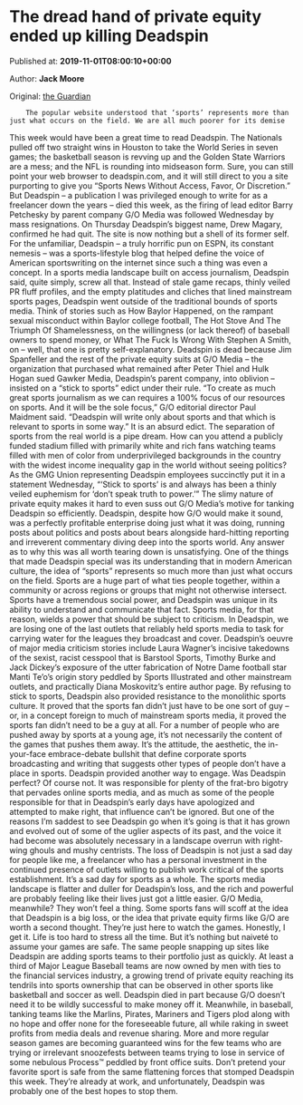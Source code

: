 
# The dread hand of private equity ended up killing Deadspin

Published at: **2019-11-01T08:00:10+00:00**

Author: **Jack Moore**

Original: [the Guardian](https://www.theguardian.com/sport/2019/nov/01/the-dread-hand-of-private-equity-ended-up-killing-deadspin)


        The popular website understood that ‘sports’ represents more than just what occurs on the field. We are all much poorer for its demise
      
This week would have been a great time to read Deadspin. The Nationals pulled off two straight wins in Houston to take the World Series in seven games; the basketball season is revving up and the Golden State Warriors are a mess; and the NFL is rounding into midseason form. Sure, you can still point your web browser to deadspin.com, and it will still direct to you a site purporting to give you “Sports News Without Access, Favor, Or Discretion.” But Deadspin – a publication I was privileged enough to write for as a freelancer down the years – died this week, as the firing of lead editor Barry Petchesky by parent company G/O Media was followed Wednesday by mass resignations. On Thursday Deadspin’s biggest name, Drew Magary, confirmed he had quit. The site is now nothing but a shell of its former self.
For the unfamiliar, Deadspin – a truly horrific pun on ESPN, its constant nemesis – was a sports-lifestyle blog that helped define the voice of American sportswriting on the internet since such a thing was even a concept. In a sports media landscape built on access journalism, Deadspin said, quite simply, screw all that. Instead of stale game recaps, thinly veiled PR fluff profiles, and the empty platitudes and cliches that lined mainstream sports pages, Deadspin went outside of the traditional bounds of sports media. Think of stories such as How Baylor Happened, on the rampant sexual misconduct within Baylor college football, The Hot Stove And The Triumph Of Shamelessness, on the willingness (or lack thereof) of baseball owners to spend money, or What The Fuck Is Wrong With Stephen A Smith, on – well, that one is pretty self-explanatory.
Deadspin is dead because Jim Spanfeller and the rest of the private equity suits at G/O Media – the organization that purchased what remained after Peter Thiel and Hulk Hogan sued Gawker Media, Deadspin’s parent company, into oblivion – insisted on a “stick to sports” edict under their rule.
“To create as much great sports journalism as we can requires a 100% focus of our resources on sports. And it will be the sole focus,” G/O editorial director Paul Maidment said. “Deadspin will write only about sports and that which is relevant to sports in some way.”
It is an absurd edict. The separation of sports from the real world is a pipe dream. How can you attend a publicly funded stadium filled with primarily white and rich fans watching teams filled with men of color from underprivileged backgrounds in the country with the widest income inequality gap in the world without seeing politics? As the GMG Union representing Deadspin employees succinctly put it in a statement Wednesday, “‘Stick to sports’ is and always has been a thinly veiled euphemism for ‘don’t speak truth to power.’”
The slimy nature of private equity makes it hard to even suss out G/O Media’s motive for tanking Deadspin so efficiently. Deadspin, despite how G/O would make it sound, was a perfectly profitable enterprise doing just what it was doing, running posts about politics and posts about bears alongside hard-hitting reporting and irreverent commentary diving deep into the sports world. Any answer as to why this was all worth tearing down is unsatisfying.
One of the things that made Deadspin special was its understanding that in modern American culture, the idea of “sports” represents so much more than just what occurs on the field. Sports are a huge part of what ties people together, within a community or across regions or groups that might not otherwise intersect. Sports have a tremendous social power, and Deadspin was unique in its ability to understand and communicate that fact.
Sports media, for that reason, wields a power that should be subject to criticism. In Deadspin, we are losing one of the last outlets that reliably held sports media to task for carrying water for the leagues they broadcast and cover. Deadspin’s oeuvre of major media criticism stories include Laura Wagner’s incisive takedowns of the sexist, racist cesspool that is Barstool Sports, Timothy Burke and Jack Dickey’s exposure of the utter fabrication of Notre Dame football star Manti Te’o’s origin story peddled by Sports Illustrated and other mainstream outlets, and practically Diana Moskovitz’s entire author page.
By refusing to stick to sports, Deadspin also provided resistance to the monolithic sports culture. It proved that the sports fan didn’t just have to be one sort of guy – or, in a concept foreign to much of mainstream sports media, it proved the sports fan didn’t need to be a guy at all. For a number of people who are pushed away by sports at a young age, it’s not necessarily the content of the games that pushes them away. It’s the attitude, the aesthetic, the in-your-face embrace-debate bullshit that define corporate sports broadcasting and writing that suggests other types of people don’t have a place in sports. Deadspin provided another way to engage.
Was Deadspin perfect? Of course not. It was responsible for plenty of the frat-bro bigotry that pervades online sports media, and as much as some of the people responsible for that in Deadspin’s early days have apologized and attempted to make right, that influence can’t be ignored. But one of the reasons I’m saddest to see Deadspin go when it’s going is that it has grown and evolved out of some of the uglier aspects of its past, and the voice it had become was absolutely necessary in a landscape overrun with right-wing ghouls and mushy centrists.
The loss of Deadspin is not just a sad day for people like me, a freelancer who has a personal investment in the continued presence of outlets willing to publish work critical of the sports establishment. It’s a sad day for sports as a whole. The sports media landscape is flatter and duller for Deadspin’s loss, and the rich and powerful are probably feeling like their lives just got a little easier. G/O Media, meanwhile? They won’t feel a thing.
Some sports fans will scoff at the idea that Deadspin is a big loss, or the idea that private equity firms like G/O are worth a second thought. They’re just here to watch the games. Honestly, I get it. Life is too hard to stress all the time. But it’s nothing but naiveté to assume your games are safe. The same people snapping up sites like Deadspin are adding sports teams to their portfolio just as quickly. At least a third of Major League Baseball teams are now owned by men with ties to the financial services industry, a growing trend of private equity reaching its tendrils into sports ownership that can be observed in other sports like basketball and soccer as well.
Deadspin died in part because G/O doesn’t need it to be wildly successful to make money off it. Meanwhile, in baseball, tanking teams like the Marlins, Pirates, Mariners and Tigers plod along with no hope and offer none for the foreseeable future, all while raking in sweet profits from media deals and revenue sharing. More and more regular season games are becoming guaranteed wins for the few teams who are trying or irrelevant snoozefests between teams trying to lose in service of some nebulous Process™ peddled by front office suits. Don’t pretend your favorite sport is safe from the same flattening forces that stomped Deadspin this week. They’re already at work, and unfortunately, Deadspin was probably one of the best hopes to stop them.
